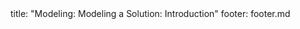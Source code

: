 <frontmatter>
title: "Modeling: Modeling a Solution: Introduction"
footer: footer.md
</frontmatter>

<include src="unit-inPage-asFlat.md" boilerplate />